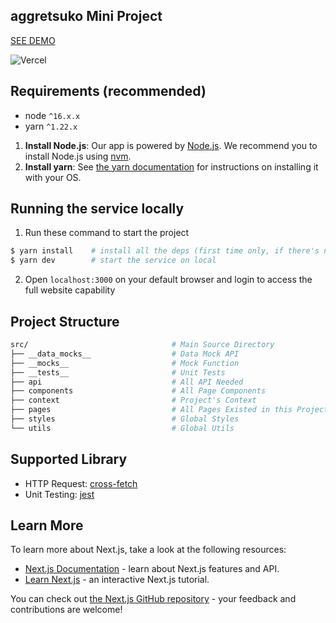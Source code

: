 ## aggretsuko Mini Project

[SEE DEMO](https://aggretsuko-weld.vercel.app/)

![Vercel](https://vercelbadge.vercel.app/api/ichadw/aggretsuko)

## Requirements (recommended)
- node `^16.x.x`
- yarn `^1.22.x`

1. **Install Node.js**: Our app is powered by [Node.js](https://nodejs.org/en/). We recommend you to install Node.js using [nvm](https://github.com/nvm-sh/nvm).
2. **Install yarn**: See [the yarn documentation](https://yarnpkg.com/getting-started/install) for instructions on installing it with your OS.

## Running the service locally
1. Run these command to start the project
```bash
$ yarn install    # install all the deps (first time only, if there's no dep update)
$ yarn dev        # start the service on local
```
2. Open `localhost:3000` on your default browser and login to access the full website capability

## Project Structure
```sh
src/                                # Main Source Directory
├── __data_mocks__                  # Data Mock API
├── __mocks__                       # Mock Function
├── __tests__                       # Unit Tests
├── api                             # All API Needed
├── components                      # All Page Components
├── context                         # Project's Context
├── pages                           # All Pages Existed in this Project
├── styles                          # Global Styles
└── utils                           # Global Utils
```

## Supported Library
- HTTP Request: [cross-fetch](https://www.npmjs.com/package/cross-fetch/)
- Unit Testing: [jest](https://jestjs.io/)

## Learn More

To learn more about Next.js, take a look at the following resources:

- [Next.js Documentation](https://nextjs.org/docs) - learn about Next.js features and API.
- [Learn Next.js](https://nextjs.org/learn) - an interactive Next.js tutorial.

You can check out [the Next.js GitHub repository](https://github.com/vercel/next.js/) - your feedback and contributions are welcome!